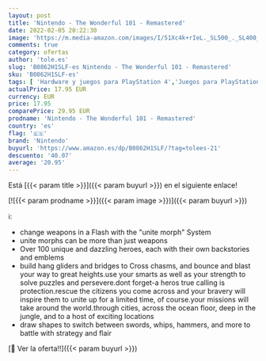 ```yaml
---
layout: post
title: 'Nintendo - The Wonderful 101 - Remastered'
date: 2022-02-05 20:22:30
image: 'https://m.media-amazon.com/images/I/51Xc4k+rIeL._SL500_._SL400_.jpg'
comments: true
category: ofertas
author: 'tole.es'
slug: 'B0862H1SLF-es Nintendo - The Wonderful 101 - Remastered'
sku: 'B0862H1SLF-es'
tags: [ 'Hardware y juegos para PlayStation 4','Juegos para PlayStation 4','Videojuegos','nintendo', ]
actualPrice: 17.95 EUR
currency: EUR
price: 17.95
comparePrice: 29.95 EUR
prodname: 'Nintendo - The Wonderful 101 - Remastered'
country: 'es'
flag: '🇪🇸'
brand: 'Nintendo'
buyurl: 'https://www.amazon.es/dp/B0862H1SLF/?tag=tolees-21'
descuento: '40.07'
average: '20.95'
---
```


Está [{{< param title >}}]({{< param buyurl >}}) en el siguiente enlace!

[![{{< param prodname >}}]({{< param image >}})]({{< param buyurl >}})

ℹ️:

- change weapons in a Flash with the "unite morph" System
- unite morphs can be more than just weapons
- Over 100 unique and dazzling heroes, each with their own backstories and emblems
- build hang gliders and bridges to Cross chasms, and bounce and blast your way to great heights.use your smarts as well as your strength to solve puzzles and persevere.dont forget-a heros true calling is protection.rescue the citizens you come across and your bravery will inspire them to unite up for a limited time, of course.your missions will take around the world.through cities, across the ocean floor, deep in the jungle, and to a host of exciting locations
- draw shapes to switch between swords, whips, hammers, and more to battle with strategy and flair

[🛒 Ver la oferta!!]({{< param buyurl >}})
